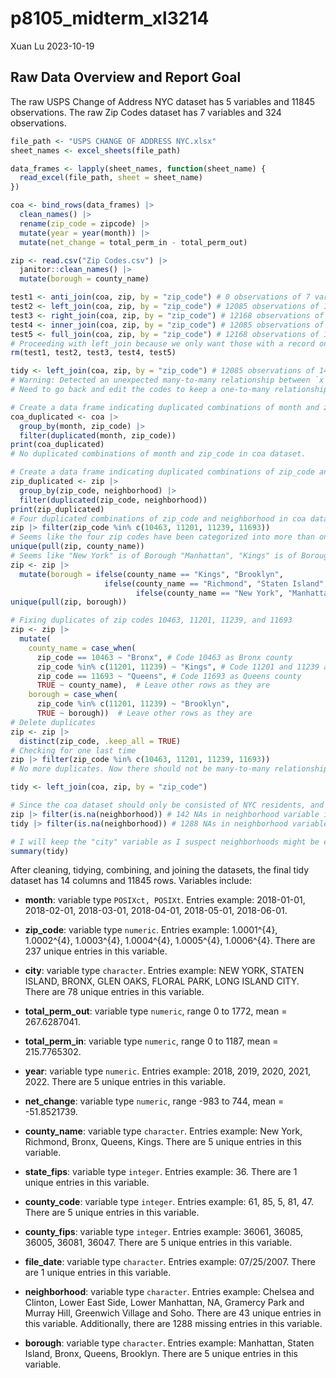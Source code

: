 p8105_midterm_xl3214
================
Xuan Lu
2023-10-19

## Raw Data Overview and Report Goal

The raw USPS Change of Address NYC dataset has 5 variables and 11845
observations. The raw Zip Codes dataset has 7 variables and 324
observations.

``` r
file_path <- "USPS CHANGE OF ADDRESS NYC.xlsx"
sheet_names <- excel_sheets(file_path)

data_frames <- lapply(sheet_names, function(sheet_name) {
  read_excel(file_path, sheet = sheet_name)
})

coa <- bind_rows(data_frames) |>
  clean_names() |>
  rename(zip_code = zipcode) |>
  mutate(year = year(month)) |>
  mutate(net_change = total_perm_in - total_perm_out)

zip <- read.csv("Zip Codes.csv") |> 
  janitor::clean_names() |> 
  mutate(borough = county_name)

test1 <- anti_join(coa, zip, by = "zip_code") # 0 observations of 7 variables
test2 <- left_join(coa, zip, by = "zip_code") # 12085 observations of 14 variables
test3 <- right_join(coa, zip, by = "zip_code") # 12168 observations of 14 variables
test4 <- inner_join(coa, zip, by = "zip_code") # 12085 observations of 14 variables
test5 <- full_join(coa, zip, by = "zip_code") # 12168 observations of 14 variables
# Proceeding with left_join because we only want those with a record on "USPS Change of Address NYC" dataset to be included in the final dataset. Comparing the observations of left_join with inner_join, we can also notice that all records on coa dataset is present in zip dataset.
rm(test1, test2, test3, test4, test5)

tidy <- left_join(coa, zip, by = "zip_code") # 12085 observations of 14 variables
# Warning: Detected an unexpected many-to-many relationship between `x` and `y`.
# Need to go back and edit the codes to keep a one-to-many relationship between coa and zip. 

# Create a data frame indicating duplicated combinations of month and zip_code
coa_duplicated <- coa |>
  group_by(month, zip_code) |>
  filter(duplicated(month, zip_code))
print(coa_duplicated)
# No duplicated combinations of month and zip_code in coa dataset.

# Create a data frame indicating duplicated combinations of zip_code and neighborhood
zip_duplicated <- zip |>
  group_by(zip_code, neighborhood) |>
  filter(duplicated(zip_code, neighborhood))
print(zip_duplicated)
# Four duplicated combinations of zip_code and neighborhood in coa dataset: 10463, 11201, 11239, 11693
zip |> filter(zip_code %in% c(10463, 11201, 11239, 11693))
# Seems like the four zip codes have been categorized into more than one county. Check the unique county names in zip dataset.
unique(pull(zip, county_name))
# Seems like "New York" is of Borough "Manhattan", "Kings" is of Borough "Brooklyn", and "Richmond" is of Borough "Staten Island".
zip <- zip |> 
  mutate(borough = ifelse(county_name == "Kings", "Brooklyn",
                     ifelse(county_name == "Richmond", "Staten Island",
                            ifelse(county_name == "New York", "Manhattan", borough))))
unique(pull(zip, borough))

# Fixing duplicates of zip codes 10463, 11201, 11239, and 11693
zip <- zip |> 
  mutate(
    county_name = case_when(
      zip_code == 10463 ~ "Bronx", # Code 10463 as Bronx county
      zip_code %in% c(11201, 11239) ~ "Kings", # Code 11201 and 11239 as Kings county
      zip_code == 11693 ~ "Queens", # Code 11693 as Queens county
      TRUE ~ county_name),  # Leave other rows as they are
    borough = case_when(
      zip_code %in% c(11201, 11239) ~ "Brooklyn",
      TRUE ~ borough))  # Leave other rows as they are
# Delete duplicates
zip <- zip |>
  distinct(zip_code, .keep_all = TRUE)
# Checking for one last time
zip |> filter(zip_code %in% c(10463, 11201, 11239, 11693))
# No more duplicates. Now there should not be many-to-many relationships when merging.

tidy <- left_join(coa, zip, by = "zip_code")

# Since the coa dataset should only be consisted of NYC residents, and all of its zip codes are found in the zip dataset, the "city" variable exists for no reason. However, I will first check if there are NAs in the neighborhood information from zip. 
zip |> filter(is.na(neighborhood)) # 142 NAs in neighborhood variable in zip dataset
tidy |> filter(is.na(neighborhood)) # 1288 NAs in neighborhood variable in tidy dataset

# I will keep the "city" variable as I suspect neighborhoods might be errorly entered into it. 
summary(tidy)
```

After cleaning, tidying, combining, and joining the datasets, the final
tidy dataset has 14 columns and 11845 rows. Variables include:

- **month**: variable type `POSIXct, POSIXt`. Entries example:
  2018-01-01, 2018-02-01, 2018-03-01, 2018-04-01, 2018-05-01,
  2018-06-01.

- **zip_code**: variable type `numeric`. Entries example: 1.0001^{4},
  1.0002^{4}, 1.0003^{4}, 1.0004^{4}, 1.0005^{4}, 1.0006^{4}. There are
  237 unique entries in this variable.

- **city**: variable type `character`. Entries example: NEW YORK, STATEN
  ISLAND, BRONX, GLEN OAKS, FLORAL PARK, LONG ISLAND CITY. There are 78
  unique entries in this variable.

- **total_perm_out**: variable type `numeric`, range 0 to 1772, mean =
  267.6287041.

- **total_perm_in**: variable type `numeric`, range 0 to 1187, mean =
  215.7765302.

- **year**: variable type `numeric`. Entries example: 2018, 2019, 2020,
  2021, 2022. There are 5 unique entries in this variable.

- **net_change**: variable type `numeric`, range -983 to 744, mean =
  -51.8521739.

- **county_name**: variable type `character`. Entries example: New York,
  Richmond, Bronx, Queens, Kings. There are 5 unique entries in this
  variable.

- **state_fips**: variable type `integer`. Entries example: 36. There
  are 1 unique entries in this variable.

- **county_code**: variable type `integer`. Entries example: 61, 85, 5,
  81, 47. There are 5 unique entries in this variable.

- **county_fips**: variable type `integer`. Entries example: 36061,
  36085, 36005, 36081, 36047. There are 5 unique entries in this
  variable.

- **file_date**: variable type `character`. Entries example: 07/25/2007.
  There are 1 unique entries in this variable.

- **neighborhood**: variable type `character`. Entries example: Chelsea
  and Clinton, Lower East Side, Lower Manhattan, NA, Gramercy Park and
  Murray Hill, Greenwich Village and Soho. There are 43 unique entries
  in this variable. Additionally, there are 1288 missing entries in this
  variable.

- **borough**: variable type `character`. Entries example: Manhattan,
  Staten Island, Bronx, Queens, Brooklyn. There are 5 unique entries in
  this variable.
